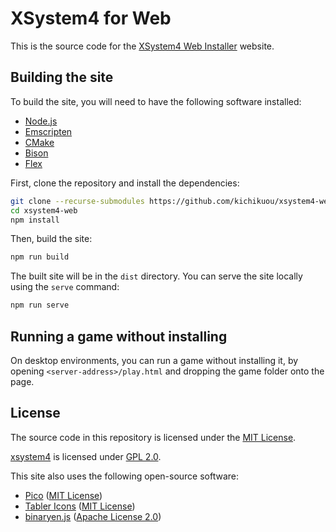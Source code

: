 # XSystem4 for Web

This is the source code for the [XSystem4 Web Installer](https://xsystem4-pwa.web.app)
website.

## Building the site

To build the site, you will need to have the following software installed:

- [Node.js](https://nodejs.org)
- [Emscripten](https://emscripten.org/)
- [CMake](https://cmake.org/)
- [Bison](https://www.gnu.org/software/bison/)
- [Flex](https://github.com/westes/flex)

First, clone the repository and install the dependencies:

```sh
git clone --recurse-submodules https://github.com/kichikuou/xsystem4-web.git
cd xsystem4-web
npm install
```

Then, build the site:

```sh
npm run build
```

The built site will be in the `dist` directory. You can serve the site locally
using the `serve` command:

```sh
npm run serve
```

## Running a game without installing

On desktop environments, you can run a game without installing it, by opening
`<server-address>/play.html` and dropping the game folder onto the page.

## License

The source code in this repository is licensed under the [MIT License](LICENSE).

[xsystem4](https://github.com/nunuhara/xsystem4) is licensed under
[GPL 2.0](https://github.com/kichikuou/xsystem4/blob/wasm/COPYING).

This site also uses the following open-source software:
- [Pico](https://picocss.com/) ([MIT License](https://github.com/picocss/pico/blob/v2.0.6/LICENSE.md))
- [Tabler Icons](https://tabler.io/icons) ([MIT License](https://tabler.io/license))
- [binaryen.js](https://github.com/AssemblyScript/binaryen.js) ([Apache License 2.0](https://github.com/AssemblyScript/binaryen.js/blob/v116.0.0/LICENSE))